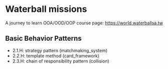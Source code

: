 # Waterball missions
A journey to learn OOA/OOD/OOP
course page: https://world.waterballsa.tw

## Basic Behavior Patterns
- 2.1.H: strategy pattern (matchmaking_system)
- 2.2.H: template method (card_framework)
- 2.3.H: chain of responsibility pattern (collision)
